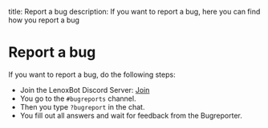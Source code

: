 title: Report a bug
description: If you want to report a bug, here you can find how you report a bug

# Report a bug

If you want to report a bug, do the following steps:

* Join the LenoxBot Discord Server: [Join](https://lenoxbot.com/discord/)
* You go to the `#bugreports` channel.
* Then you type `?bugreport` in the chat.
* You fill out all answers and wait for feedback from the Bugreporter.
